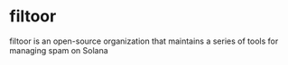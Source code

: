 # filtoor

filtoor is an open-source organization that maintains a series of tools for managing spam on Solana

